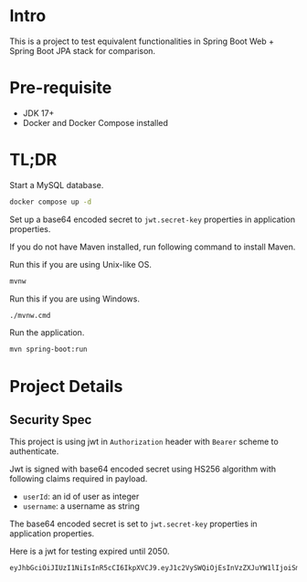 # Intro

This is a project to test equivalent functionalities in Spring Boot Web + Spring Boot JPA stack for comparison.

# Pre-requisite

- JDK 17+
- Docker and Docker Compose installed

# TL;DR

Start a MySQL database.

```bash
docker compose up -d
```

Set up a base64 encoded secret to `jwt.secret-key` properties in application properties.

If you do not have Maven installed, run following command to install Maven.

Run this if you are using Unix-like OS.

```bash
mvnw
```

Run this if you are using Windows.

```cmd
./mvnw.cmd
```

Run the application.

```bash
mvn spring-boot:run
```

# Project Details

## Security Spec

This project is using jwt in `Authorization` header with `Bearer` scheme to authenticate.

Jwt is signed with base64 encoded secret using HS256 algorithm with following claims required in payload.

- `userId`: an id of user as integer
- `username`: a username as string

The base64 encoded secret is set to `jwt.secret-key` properties in application properties.

Here is a jwt for testing expired until 2050.

```plaintext
eyJhbGciOiJIUzI1NiIsInR5cCI6IkpXVCJ9.eyJ1c2VySWQiOjEsInVzZXJuYW1lIjoiSm9obiBEb2UiLCJpYXQiOjE1MTYyMzkwMjJ9.NCNUXdkc0uYwC0RzNWkMqBmzLkum8R617Q7IME3lmUo
```
